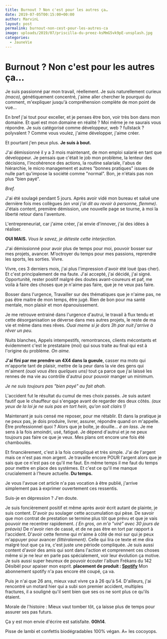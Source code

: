```yaml
---
title: Burnout ? Non c'est pour les autres ça…
date: 2019-07-05T00:15:00+00:00
author: MarvinL
layout: post
permalink: burnout-non-cest-pour-les-autres-ca
image: uploads/2019/07/priscilla-du-preez-ksMmG5vk9pE-unsplash.jpg
categories:
  - JauneVie
---
```


# Burnout ? Non c'est pour les autres ça…

Je suis passionné par mon travail, réellement.
Je suis naturellement curieux _(maco)_, génétiquement concentré, j'aime aller chercher le pourquoi du comment,
m'expliquer jusqu'à compréhension complète de mon point de vue...

En bref j'ai tout pour exceller, et je penses être bon, voir très bon dans mon domaine.
Et quel est mon domaine en réalité ? Moi même je ne saurais vous répondre.
Je suis catégorisé comme développeur, web ? fullstack ? polyvalent ? Comme vous voulez, j'aime développer, j'aime créer.

Et pourtant j'en peux plus. **Je suis à bout.**

J'ai démissionné il y a 3 mois maintenant, de mon emploi salarié en tant que développeur.
Je pensais que c'était le job mon problème, la lenteur des décisions, l'incohérence des actions, la routine salariale,
l'abus de hiérarchie, le micro management et autres "bonnes pratiques" issues
de nulle part qu'impose la société comme "normal". Bon, je n'étais pas non plus "bien payé".

_Bref._

J'ai été soulagé pendant 5 jours. Après avoir vidé mon bureau et salué une dernière fois mes collègues _(en vrai j'ai
dit au revoir à personne, flemme)_.
J'étais content, première démission, une nouvelle page se tourne, à moi la liberté retour dans l'aventure.

L'entrepreneuriat, car j'aime créer, j'ai envie d'innover, j'ai des idées à réaliser.

**OUI MAIS.** _Vous le savez, je déteste cette interjection._

J'ai démissionné pour avoir plus de temps pour moi, pouvoir bosser sur mes projets, avancer. M'octroyer du temps pour
mes passions, reprendre les sports, les sorties. Vivre.

Vivre, ces 3 derniers mois, j'ai plus l'impression d'avoir été loué (pas cher). Et c'est principalement de ma faute.
J'ai accepté, j'ai décidé, j'ai signé.
Opportunité, rester positif malgré des doutes avant-coureurs et paf, me voila à faire des choses que je n'aime pas
faire, que je ne veux pas faire.

Bosser dans l'urgence, Travailler sur des thématiques que je n'aime pas, ne pas être maitre de mon temps, être jugé.
Rien de bon pour ma santé mentale, mon plaisir et mon épanouissement.

Je me retrouve entrainé dans l'urgence d'autrui, le travail à flux tendu et cette désorganisation se déverse dans mes
autres projets, le reste de ma vie et même dans mes rêves.
_Ouai meme si je dors 3h par nuit j'arrive à rêver un peu._

Nuits blanches, Appels intempestifs, remontrances, clients mécontants et évidemment c'est le prestataire (moi) qui sous
traite au final qui est à l'origine du problème.
_On aime._

**J'ai fini par me prendre un 4X4 dans la gueule**, casser ma moto qui m'apporte tant de plaisir, mettre de la peur dans
la vie des gens qui m'aiment _(ouai vous êtes quelques uns)_ tout ça
parce
que j'ai laissé les rennes de ma vie au contrôle d'autrui pour pouvoir manger un minimum.

_Je ne suis toujours pas "bien payé" au fait ahah._

L'accident fut le résultat du cumul de mes choix passés. Je suis autant fautif que le chauffeur qui s'engage avant de
regarder des deux côtés. _(aux yeux de la loi je ne suis pas en tort hein,
qu'on soit clairs !)_

Maintenant je suis censé me reposer, pour me rétablir. Et dans la pratique je ne peux pas, je dois produire, livrer,
assurer, répondre quand on m'appelle. Être professionnel quoi ?
Alors que je boîte, je douille… _é an lass_.
Je me sens à la fois amoindri, usé, fatigué. Je dépend d'autrui et je ne peux toujours pas faire ce que je veux.
Mes plans ont encore une fois été chamboulés.

Et financièrement, c'est à la fois compliqué et très simple.
J'ai de l'argent mais ce n'est pas mon argent.
Je travaille encore POUR l'argent alors que je sais que ce n'est pas ce qu'il me faut.
En même temps il me faut du temps pour mettre en place des systèmes.
Et c'est ce qu'il me manque crucialement à l'heure actuelle. **Du temps.**

Je vous l'avoue cet article n'a pas vocation à être publié, j'arrive simplement pas à exprimer ouvertement ces
ressentis.

Suis-je en dépression ? J'en doute.

Je suis foncièrement positif et même après avoir écrit autant de plainte, je suis content.
D'avoir pu soulager cette accumulation qui pèse.
De savoir que mon contrat de prestation se termine plus tôt que prévu et que je vais pouvoir me recentrer rapidement. _(
En gros, on m'a "viré" avec 30 jours de préavis)_
De n'avoir rien de cassé, et de ne pas être en tort par rapport à l'accident.
D'avoir cette femme qui m'aime à côté de moi sur qui je peux m'appuyer pour avancer _(littéralement)_.
Celle qui lira ce texte et me dira malgré tout que ça ira, c'est juste une période compliquée.
Je suis aussi content d'avoir des amis qui sont dans l'action et comprennent ces choses même si je ne leur en parle pas
spécialement, voir leur évolution ça motive.
Je suis aussi super heureux de pouvoir écouter l'album Frékans du 142 Désibèl pour apaiser mon esprit.
__placement de produit : [Spotify](https://open.spotify.com/album/3oFA2Wkfhlf9ph8MH7WW5q?si=LozV7LIASdmbpqDXwB0Z5Q)__
Mon abonnement spotify n'a pas encore été coupé, ça va.

Puis je n'ai que 26 ans, mieux vaut vivre ça à 26 qu'à 54.
D'ailleurs, j'ai rencontré un motard hier qui a subi son premier accident, multiples fractures, il a souligné qu'il sent
bien que ses os ne sont plus ce qu'ils étaient.

Morale de l'histoire : Mieux vaut tomber tôt, ça laisse plus de temps pour assurer ses pas futurs.

Ça y est mon envie d'écrire est satisfaite. **00h14**.

Pisse de lambi et confettis biodégradables 100% végan.
A+ les cocoyops.
